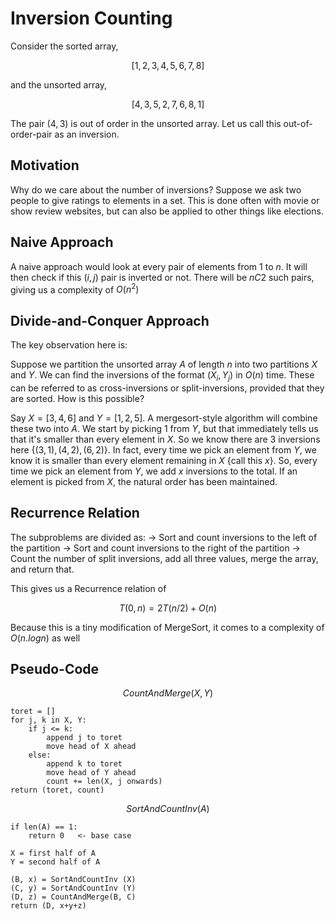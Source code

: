 # Inversion Counting
Consider the sorted array,

$$[1, 2, 3, 4, 5, 6, 7, 8]$$

and the unsorted array,

$$[4, 3, 5, 2, 7, 6, 8, 1]$$

The pair $(4,3)$ is out of order in the unsorted array. Let us call this out-of-order-pair as an inversion. 

## Motivation
Why do we care about the number of inversions? Suppose we ask two people to give ratings to elements in a set. This is done often with movie or show review websites, but can also be applied to other things like elections. 

## Naive Approach
A naive approach would look at every pair of elements from $1$ to $n$. It will then check if this $(i, j)$ pair is inverted or not. There will be $nC2$ such pairs, giving us a complexity of $O(n^2)$

## Divide-and-Conquer Approach
The key observation here is:

Suppose we partition the unsorted array $A$ of length $n$ into two partitions $X$ and $Y$. We can find the inversions of the format $(X_i, Y_j)$ in $O(n)$ time. These can be referred to as cross-inversions or split-inversions, provided that they are sorted. How is this possible?

Say $X = [3, 4, 6]$ and $Y = [1, 2, 5]$. A mergesort-style algorithm will combine these two into $A$. We start by picking $1$ from $Y$, but that immediately tells us that it's smaller than every element in $X$. So we know there are $3$ inversions here {$(3, 1), (4, 2), (6, 2)$}. In fact, every time we pick an element from $Y$, we know it is smaller than every element remaining in $X$ {call this $x$}. So, every time we pick an element from $Y$, we add $x$ inversions to the total. If an element is picked from $X$, the natural order has been maintained. 

## Recurrence Relation
The subproblems are divided as:
-> Sort and count inversions to the left of the partition
-> Sort and count inversions to the right of the partition
-> Count the number of split inversions, add all three values, merge the array, and return that.

This gives us a Recurrence relation of

$$T(0, n) = 2T(n/2) + O(n)$$

Because this is a tiny modification of MergeSort, it comes to a complexity of $O(n.logn)$ as well

## Pseudo-Code

$$CountAndMerge(X, Y)$$

```
toret = []
for j, k in X, Y:
	if j <= k:
		append j to toret
		move head of X ahead
	else:
		append k to toret
		move head of Y ahead
		count += len(X, j onwards)
return (toret, count)
```

$$SortAndCountInv(A)$$

```
if len(A) == 1:
	return 0   <- base case

X = first half of A
Y = second half of A

(B, x) = SortAndCountInv (X)
(C, y) = SortAndCountInv (Y)
(D, z) = CountAndMerge(B, C)
return (D, x+y+z)
```